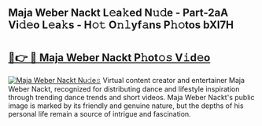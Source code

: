## Maja Weber Nackt L𝚎a𝚔ed N𝚞𝚍e - Part-2aA Vi𝚍𝚎o L𝚎a𝚔s - H𝚘𝚝 O𝚗𝚕yf𝚊ns P𝚑𝚘tos bXl7H

# <h2><a href="http://kfdtcd.oniu.top/?m=Maja+Weber+Nackt">🔗👉 🔴 Maja Weber Nackt P𝚑ot𝚘𝚜 V𝚒d𝚎o</a></h2>

[![Maja Weber Nackt Nu𝚍e𝚜](https://i.imgur.com/0qMVB7G.gif)](http://kfdtcd.oniu.top/?m=Maja+Weber+Nackt)
Virtual content creator and entertainer Maja Weber Nackt, recognized for distributing dance and lifestyle inspiration through trending dance trends and short videos. Maja Weber Nackt's public image is marked by its friendly and genuine nature, but the depths of his personal life remain a source of intrigue and fascination.  
